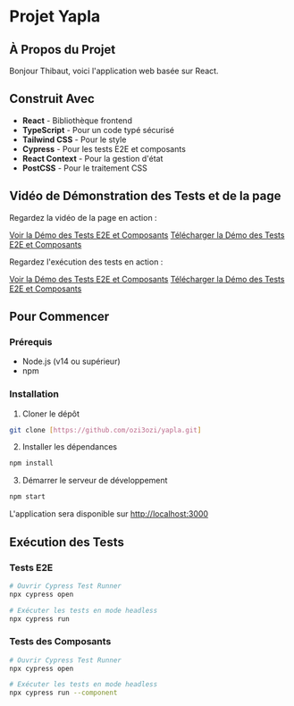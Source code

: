 # Projet Yapla

## À Propos du Projet

Bonjour Thibaut, voici l'application web basée sur React.

## Construit Avec

- **React** - Bibliothèque frontend
- **TypeScript** - Pour un code typé sécurisé
- **Tailwind CSS** - Pour le style
- **Cypress** - Pour les tests E2E et composants
- **React Context** - Pour la gestion d'état
- **PostCSS** - Pour le traitement CSS

## Vidéo de Démonstration des Tests et de la page

Regardez la vidéo de la page en action :

[Voir la Démo des Tests E2E et Composants](https://sharing.clickup.com/clip/p/t14108913/1a686c53-cbcf-440d-83e3-e3d230d294f0/screen-recording-2024-11-19-17:21.webm)
[Télécharger la Démo des Tests E2E et Composants](public/assets/page_demo_desktop_mobile.webm)

Regardez l'exécution des tests en action :

[Voir la Démo des Tests E2E et Composants](https://sharing.clickup.com/clip/p/t14108913/373a6023-b87a-4596-867d-1c79c1b6e252/screen-recording-2024-11-19-16:33.webm)
[Télécharger la Démo des Tests E2E et Composants](public/assets/cypress_test_e2e_component.webm)


## Pour Commencer

### Prérequis

- Node.js (v14 ou supérieur)
- npm

### Installation

1. Cloner le dépôt
```bash
git clone [https://github.com/ozi3ozi/yapla.git]
```

2. Installer les dépendances
```bash
npm install
```

3. Démarrer le serveur de développement
```bash
npm start
```
L'application sera disponible sur [http://localhost:3000](http://localhost:3000)

## Exécution des Tests

### Tests E2E
```bash
# Ouvrir Cypress Test Runner
npx cypress open

# Exécuter les tests en mode headless
npx cypress run
```

### Tests des Composants
```bash
# Ouvrir Cypress Test Runner
npx cypress open

# Exécuter les tests en mode headless
npx cypress run --component
```
